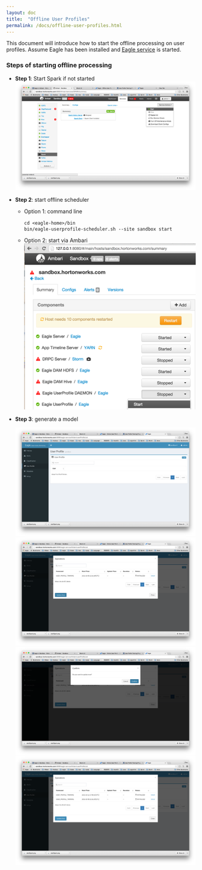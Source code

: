 ```yaml
---
layout: doc
title:  "Offline User Profiles"
permalink: /docs/offline-user-profiles.html
---
```


This document will introduce how to start the offline processing on user profiles. Assume Eagle has been installed and [Eagle service](http://sandbox.hortonworks.com:9099/eagle-service)
is started.


### Steps of starting offline processing

* **Step 1**: Start Spark if not started
![Start Spark](/images/docs/startSpark2.png)

* **Step 2**: start offline scheduler

	* Option 1: command line

	      cd <eagle-home>/bin
	      bin/eagle-userprofile-scheduler.sh --site sandbox start

	* Option 2: start via Ambari
	![Click "ops"](/images/docs/UserProfile.png)

* **Step 3**: generate a model

	![Click "ops"](/images/docs/step1.png)
	![Click "Update Now"](/images/docs/step2.png)
	![Click "Confirm"](/images/docs/step3.png)
	![Check](/images/docs/step4.png)

